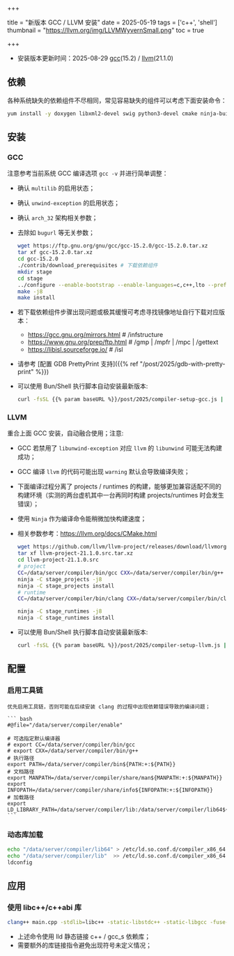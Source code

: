 +++

title =  "新版本 GCC / LLVM 安装"
date = 2025-05-19
tags = ['c++', 'shell']
thumbnail = "https://llvm.org/img/LLVMWyvernSmall.png"
toc = true

+++

* 安装版本更新时间：2025-08-29 [gcc](https://gcc.gnu.org/releases.html)(15.2) / [llvm](https://github.com/llvm/llvm-project/releases)(21.1.0)

## 依赖
各种系统缺失的依赖组件不尽相同，常见容易缺失的组件可以考虑下面安装命令：
``` bash
yum install -y doxygen libxml2-devel swig python3-devel cmake ninja-build
```

## 安装

### GCC
注意参考当前系统 GCC 编译选项 `gcc -v` 并进行简单调整：
* 确认 `multilib` 的启用状态；
* 确认 `unwind-exception` 的启用状态；
* 确认 `arch_32` 架构相关参数；
* 去除如 `bugurl` 等无关参数；

    ``` bash
    wget https://ftp.gnu.org/gnu/gcc/gcc-15.2.0/gcc-15.2.0.tar.xz
    tar xf gcc-15.2.0.tar.xz
    cd gcc-15.2.0
    ./contrib/download_prerequisites # 下载依赖组件
    mkdir stage
    cd stage
    ../configure --enable-bootstrap --enable-languages=c,c++,lto --prefix=/data/server/compiler --enable-shared --enable-threads=posix --enable-checking=release --disable-multilib --with-system-zlib --enable-__cxa_atexit --enable-gnu-unique-object --enable-linker-build-id --enable-libstdcxx-backtrace --with-linker-hash-style=gnu --enable-plugin --enable-initfini-array --without-isl --enable-gnu-indirect-function --enable-cet --with-tune=generic --with-arch_32=i686 --with-build-config=bootstrap-lto --enable-link-serialization=1
    make -j8
    make install
    ```

* 若下载依赖组件步骤出现问题或极其缓慢可考虑寻找镜像地址自行下载对应版本：
  * https://gcc.gnu.org/mirrors.html  # /infstructure
  * https://www.gnu.org/prep/ftp.html # /gmp | /mpfr | /mpc | /gettext
  * https://libisl.sourceforge.io/    # /isl

* 请参考 [配置 GDB PrettyPrint 支持]({{% ref "/post/2025/gdb-with-pretty-print" %}})
* 可以使用 Bun/Shell 执行脚本自动安装最新版本:
    ``` bash
    curl -fsSL {{% param baseURL %}}/post/2025/compiler-setup-gcc.js | bun -
    ```

### LLVM
重合上面 GCC 安装，自动融合使用；注意:
* GCC 若禁用了 `libunwind-exception` 对应 `llvm` 的 `libunwind` 可能无法构建成功；
* GCC 编译 `llvm` 的代码可能出现 `warning` 默认会导致编译失败；
* 下面编译过程分离了 projects / runtimes 的构建，能够更加兼容适配不同的构建环境（实测的两台虚机其中一台再同时构建 projects/runtimes 时会发生错误）；
* 使用 `Ninja` 作为编译命令能稍微加快构建速度；
* 相关参数参考：https://llvm.org/docs/CMake.html

    ``` bash
    wget https://github.com/llvm/llvm-project/releases/download/llvmorg-21.1.0/llvm-project-21.1.0.src.tar.xz
    tar xf llvm-project-21.1.0.src.tar.xz
    cd llvm-project-21.1.0.src
    # project
    CC=/data/server/compiler/bin/gcc CXX=/data/server/compiler/bin/g++ cmake -G Ninja -B stage_projects -S llvm -Wno-dev -DLLVM_ENABLE_RTTI=ON -DCMAKE_CXX_LINK_FLAGS="-Wl,-rpath,/data/server/compiler/lib64 -L/data/server/compiler/lib64" -DCMAKE_BUILD_TYPE=Release -DCMAKE_INSTALL_PREFIX=/data/server/compiler -DLLVM_ENABLE_PROJECTS="clang;clang-tools-extra;lld;lldb;openmp;polly;pstl"
    ninja -C stage_projects -j8
    ninja -C stage_projects install
    # runtime
    CC=/data/server/compiler/bin/clang CXX=/data/server/compiler/bin/clang++ cmake -G Ninja -B stage_runtimes -S runtimes -Wno-dev -DLLVM_ENABLE_RTTI=ON -DCMAKE_BUILD_TYPE=Release -DCMAKE_INSTALL_PREFIX=/data/server/compiler -DLLVM_ENABLE_RUNTIMES="compiler-rt;libcxx;libcxxabi;libunwind"

    ninja -C stage_runtimes -j8
    ninja -C stage_runtimes install
    ```
* 可以使用 Bun/Shell 执行脚本自动安装最新版本:
    ``` bash
    curl -fsSL {{% param baseURL %}}/post/2025/compiler-setup-llvm.js | bun -
    ```

## 配置
### 启用工具链
    优先启用工具链，否则可能在后续安装 clang 的过程中出现依赖错误导致的编译问题；

    ``` bash
    #@file="/data/server/compiler/enable"

    # 可选指定默认编译器
    # export CC=/data/server/compiler/bin/gcc
    # export CXX=/data/server/compiler/bin/g++
    # 执行路径
    export PATH=/data/server/compiler/bin${PATH:+:${PATH}}
    # 文档路径
    export MANPATH=/data/server/compiler/share/man${MANPATH:+:${MANPATH}}
    export INFOPATH=/data/server/compiler/share/info${INFOPATH:+:${INFOPATH}}
    # 加载路径
    export LD_LIBRARY_PATH=/data/server/compiler/lib:/data/server/compiler/lib64${LD_LIBRARY_PATH:+:${LD_LIBRARY_PATH}}
    ```

### 动态库加载
``` bash
echo "/data/server/compiler/lib64" > /etc/ld.so.conf.d/compiler_x86_64.conf
echo "/data/server/compiler/lib"  >> /etc/ld.so.conf.d/compiler_x86_64.conf
ldconfig
```

## 应用
### 使用 libc++/c++abi 库
``` bash
clang++ main.cpp -stdlib=libc++ -static-libstdc++ -static-libgcc -fuse-ld=lld -L/data/server/compiler/lib -Wl,-Bstatic -lc++ -lc++abi -Wl,-Bdynamic -o main -v
```

* 上述命令使用 lld 静态链接 c++ / gcc_s 依赖库；
* 需要额外的库链接指令避免出现符号未定义情况；
